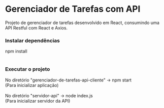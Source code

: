 <h1>Gerenciador de Tarefas com API</h1>

<p>Projeto de gerenciador de tarefas desenvolvido em React, consumindo uma API Restful com React e Axios.</p>

<h3><b>Instalar dependências</b></h3>
npm install 
</br></br> 
<h3><b>Executar o projeto</b></h3>
No diretório "gerenciador-de-tarefas-api-cliente" -> npm start 
</br> 
(Para inicializar aplicação)
</br></br>
No diretório "servidor-api" -> node index.js
</br>
(Para inicializar servidor da API)</p>

